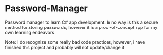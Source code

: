 # Password-Manager
Password manager to learn C# app development.
In no way is this a secure method for storing passwords,
however it is a proof-of-concept app for my own learning endeavors

Note: I do recognize some really bad code practices,
however, i have finished this project and probably will not update/change it
